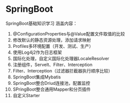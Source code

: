 # SpringBoot
SpringBoot基础知识学习
涵盖内容：
1. @ConfigurationProperties与@Value配置文件取值的比较
2. 修改默认的静态资源处理，添加请求映射
3. Profiles多环境配置（开发、测试、生产）
4. 使用Log4j2作为日志框架
5. 国际化处理，自定义国际化处理器LocaleResolver
6. 注册组件，Servelt、Filter、Interception
7. Filter、Interception（过滤器拦截器执行顺序比较）
7. SpringBoot集成Mybatis
8. SpringBoot整合Driud连接池，配置监控
9. SPringBoot整合通用Mapper和分页插件
10. 自定义Starter
